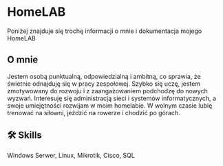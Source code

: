 
# HomeLAB

Poniżej znajduje się trochę informacji o mnie i dokumentacja mojego HomeLAB

## O mnie
Jestem osobą punktualną, odpowiedzialną i ambitną, co sprawia, że świetnie odnajduję się w pracy zespołowej. Szybko się uczę, jestem zmotywowany do rozwoju i z zaangażowaniem podchodzę do nowych wyzwań. Interesuję się administracją sieci i systemów informatycznych, a swoje umiejętności rozwijam w moim homelabie. W wolnym czasie lubię trenować na siłowni, jeździć na rowerze i chodzić po górach.


## 🛠 Skills
Windows Serwer, Linux, Mikrotik, Cisco, SQL

